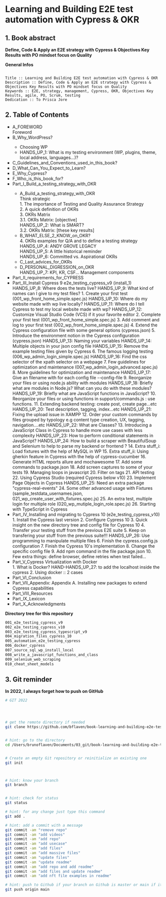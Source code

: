 # Learning and Building E2E test automation with Cypress & OKR

## 1. Book abstract

**Define, Code & Apply an E2E strategy with Cypress & Objectives Key Results with PO mindset focus on Quality**


__General Infos__

```

Title :: Learning and Building E2E test automation with Cypress & OKR
Description :: Define, Code & Apply an E2E strategy with Cypress & Objectives Key Results with PO mindset focus on Quality
Keywords :: E2E, strategy, management, Cypress, OKR, Objectives Key Results, agile, PO, Scrum, testing
Dedication :: To Prisca Jore 

```



## 2. Table of Contents

<ul type="square">
<li>A_FOREWORD</li>
    Foreword
<li>B_Why_WordPress?</li>
	<ul type="circle">
    <li>Choosing WP</li>
	<li>HANDS_UP_1: What is my testing environment (WP, plugins, theme, local address, languages...)?</li>
	</ul>
<li>C_Guidelines_and_Conventions_used_in_this_book?</li>
<li>D_What_Can_You_Expect_to_Learn?</li>
<li>E_Why_Cypress?</li>
<li>F_Who_is_this_book_for?</li>


<li>Part_I_Build_a_testing_strategy_with_OKR</li>
	<ul type="circle">
	<li>A_Build_a_testing_strategy_with_OKR</li>
	    Think strategic<br>
	    1. The importance of Testing and Quality Assurance Strategy<br>
	    2. A quick definition of OKRs<br>
	    3. OKRs Matrix<br>
	    	3.1.  OKRs Matrix: [objective]<br>
	    	HANDS_UP_2: What is SMART?<br>
	    	3.2. OKRs Matrix: [these key results]<br>
	<li>B_WHAT_ELSE_2_KNOW_on_OKR?</li>
	    4. OKRs examples for Q/A and to define a testing strategy<br>
	    HANDS_UP_4: ANDY GROVE LEGACY<br>
	    HANDS_UP_5: A little historical reminder<br>
	    HANDS_UP_6: Committed vs. Aspirational OKRs<br>
	<li>C_Last_advices_for_OKRs</li>
	<li>D_PERSONAL_DIGRESSION_on_OKR</li>
	    HANDS_UP_7: KPI, KR, CSF... Management components<br>
	</ul>
<li>Part_II_requirements_for_CYPRESS</li>

<li>Part_III_Install Cypress 9 e2e_testing_cypress_v9 (install_1)</li>
	    HANDS_UP_8: Where does the tests live?
	    HANDS_UP_9: What kind of names can I give to my test files?
	    1. Create your first test (001_wp_front_home_simple.spec.js)
	    HANDS_UP_10: Where do my website made with wp live locally?
	    HANDS_UP_11: Where do I tell Cypress to test my local website made with wp?
	    HANDS_UP_12: Customize Visual Studio Code (VCS) if it your favorite editor 
	    2. Complete your first test (001_wp_front_home_simple.spec.js)
	    3. Add comment and log to your first test (002_wp_front_home_simple.spec.js)
	    4. Extend the Cypress configuration file with some general options (cypress.json)
	    5. Introduce the environment notion in the Cypress configuration (cypress.json)
	    HANDS_UP_13: Naming your variables
	    HANDS_UP_14: Multiple objects in your json config file
	    HANDS_UP_15: Remove the example testing files given by Cypress
	    6. The famous logging testing (006_wp_admin_login_simple.spec.js)
	    HANDS_UP_16: Find the css selector of the xpath selector on a webpage
	    7. Few guidelines for optimization and maintenance (007_wp_admin_login_advanced.spec.js)
	    8. More guidelines for optimization and maintenance
	    HANDS_UP_17: Give an filename with for each config file --config-file
	    9. Reorganize your files or using node.js ability with modules
	    HANDS_UP_18: Briefly what are modules in Node.js? What can you do with these modules?
	    HANDS_UP_19: Briefly what are JavaScript functions in JavaScript?
	    10. Reorganize your files or using functions in support/commands.js :  use functions.
	    11. Extending backend testing: create post, create page...etc
	    HANDS_UP_20: Test description, tagging, index...etc
	    HANDS_UP_21: Fixing the upload issue in XAMPP
	    12. Order your custom commands by files grouped by typology e.g content type creation, UX, tagging, navigation....etc
	    HANDS_UP_22:  What are Classes?
	    13. Introducing a JavaScript Class in Cypress to handle more use cases with less complexity
	    HANDS_UP_23: How to perform conditional statements in JavaScript?
	    HANDS_UP_24: How to build a scraper with BeautifulSoup and Selenium to help to parse my backend or frontend ?
	    14. Extra stuff_i: Load fixtures with the help of MySQL in WP
	    15. Extra stuff_ii: Using gherkin feature in Cypress with the help of cypress-cucumber
	    16.  Generate HTML reports allure and mochawesome
	    17. Add some commands to package.json
	    18. Add screen captures to some of your tests
	    19. Managing loops in javascript
	    20. Filter on tags
	    21. API testing
	    22. Using Cypress Studio (required Cypress below v10)
	    23. Implement Page Objects in Cypress
	    HANDS_UP_25: Need an extra package "cypress-real-events"
	    24. Some other advanced usage with Fixtures (sample_testdata_usernames.json, 021_wp_create_user_with_fixtures.spec.js)
	    25. An extra test, multiple login for multiple role (020_wp_mutiple_login_role.spec.js)
	    26. Starting with TypeScript in Cypress

<li>Part_IV_Installing and migrating to Cypress 10 (e2e_testing_cypress_v10)</li>
	    1. Install the Cypress last version
	    2. Configure Cypress 10
	    3. Quick insight on the new directory tree and config file for Cypress 10
	    4. Transfer your testing stuff from the previous E2E suite
	    5. Keep on transfering your stuff from the previous suite!!!
	    HANDS_UP_26: Use programming to manipulate multiple files
	    6. Finish the cypress.config.js configuration
	    7. Finish the Cypress 10's implementation
	    8. Change the specific config file
	    9. Add npm command in the file package.json
	    10. Few extra things:  define browser, define retries when test failed...

<li>Part_V_Cypress Virtualization with Docker</li>
	    1. What is Docker?
	    HAND-HANDS_UP_27: to add the localhost inside the cypress
	    2. Using docker :: 2 cases
<li>Part_VI_Conclusion</li>
<li>Part_VII_Appendix: Appendix A. Installing new packages to extend Cypress capabilities</li>
<li>Part_VIII_Resources</li>
<li>Part_IX_Lexicon</li>
<li>Part_X_Acknowledgments</li>
</ul>





**Directory tree for this repository**
```bash
001_e2e_testing_cypress_v9
002_e2e_testing_cypress_v10
003_e2e_testing_cypress_typescript_v9
004_migration_files_cypress_10
005_automation_e2e_testing_cypress
006_docker_cypress
007_source_sql_wp_install_local
008_write_a_javascript_functions_and_class
009_selenium_web_scraping
010_cheat_sheet_models
```


## 3. Git reminder

**In 2022, I always forget how to push on GitHub**

```bash
# GIT 2022




# get the remote directory if needed
git clone https://github.com/bflaven/book-learning-and-building-e2e-test-automation-with-cypress-and-okr.git


# hint: go to the directory
cd /Users/brunoflaven/Documents/03_git/book-learning-and-building-e2e-test-automation-with-cypress-and-okr


# Create an empty Git repository or reinitialize an existing one
git init



# hint: know your branch
git branch


# hint: check for status
git status

# hint: for any change just type this command
git add .

# hint: add a commit with a message
git commit -am "remove repo"
git commit -am "add videos"
git commit -am "add repo"
git commit -am "add usecase"
git commit -am "add files"
git commit -am "add massive files"
git commit -am "update files"
git commit -am "update readme"
git commit -am "add repo and add readme"
git commit -am "add files and update readme"
git commit -am "add nft file examples in readme"

# hint: push to Github if your branch on Github is master or main if it main
git push origin main

```





